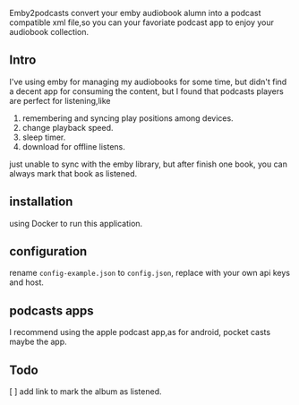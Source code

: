 Emby2podcasts convert your emby audiobook alumn into a podcast compatible xml file,so you can your favoriate podcast app to enjoy your audiobook collection.
## Intro
I've using emby for managing my audiobooks for some time, but didn't find a decent app for consuming the content, but I found that podcasts players are perfect for listening,like
1. remembering and syncing play positions among devices.
2. change playback speed.
3. sleep timer.
4. download for offline listens.

just unable to sync with the emby library, but after finish one book, you can always mark that book as listened.

## installation
using Docker to run this application.

## configuration
rename `config-example.json` to `config.json`, replace with your own api keys and host.

## podcasts apps
I recommend using the apple podcast app,as for android, pocket casts maybe the app. 

## Todo
 [ ] add link to mark the album as listened.